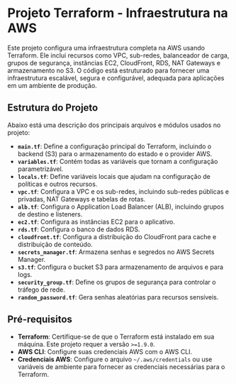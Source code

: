 # Projeto Terraform - Infraestrutura na AWS

Este projeto configura uma infraestrutura completa na AWS usando Terraform. Ele inclui recursos como VPC, sub-redes, balanceador de carga, grupos de segurança, instâncias EC2, CloudFront, RDS, NAT Gateways e armazenamento no S3. O código está estruturado para fornecer uma infraestrutura escalável, segura e configurável, adequada para aplicações em um ambiente de produção.

## Estrutura do Projeto

Abaixo está uma descrição dos principais arquivos e módulos usados no projeto:

- **`main.tf`**: Define a configuração principal do Terraform, incluindo o backend (S3) para o armazenamento do estado e o provider AWS.
- **`variables.tf`**: Contém todas as variáveis que tornam a configuração parametrizável.
- **`locals.tf`**: Define variáveis locais que ajudam na configuração de políticas e outros recursos.
- **`vpc.tf`**: Configura a VPC e os sub-redes, incluindo sub-redes públicas e privadas, NAT Gateways e tabelas de rotas.
- **`alb.tf`**: Configura o Application Load Balancer (ALB), incluindo grupos de destino e listeners.
- **`ec2.tf`**: Configura as instâncias EC2 para o aplicativo.
- **`rds.tf`**: Configura o banco de dados RDS.
- **`cloudfront.tf`**: Configura a distribuição do CloudFront para cache e distribuição de conteúdo.
- **`secrets_manager.tf`**: Armazena senhas e segredos no AWS Secrets Manager.
- **`s3.tf`**: Configura o bucket S3 para armazenamento de arquivos e para logs.
- **`security_group.tf`**: Define os grupos de segurança para controlar o tráfego de rede.
- **`random_password.tf`**: Gera senhas aleatórias para recursos sensíveis.

## Pré-requisitos

- **Terraform**: Certifique-se de que o Terraform está instalado em sua máquina. Este projeto requer a versão `>=1.9.0`.
- **AWS CLI**: Configure suas credenciais AWS com o AWS CLI.
- **Credenciais AWS**: Configure o arquivo `~/.aws/credentials` ou use variáveis de ambiente para fornecer as credenciais necessárias para o Terraform.

